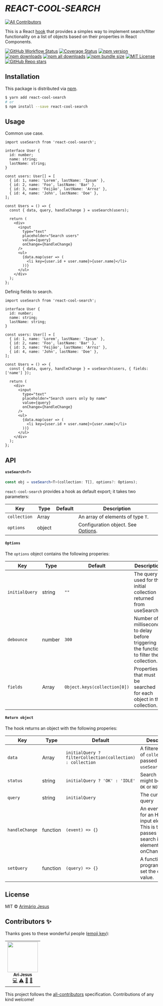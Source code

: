 # <em><b>REACT-COOL-SEARCH</b></em>
<!-- ALL-CONTRIBUTORS-BADGE:START - Do not remove or modify this section -->
[![All Contributors](https://img.shields.io/badge/all_contributors-1-orange.svg?style=flat-square)](#contributors-)
<!-- ALL-CONTRIBUTORS-BADGE:END -->

This is a React [hook](https://reactjs.org/docs/hooks-custom.html#using-a-custom-hook) that provides a simples way to implement search/filter functionality on a list of objects based on their properties in React Components.

[![GitHub Workflow Status](https://img.shields.io/github/workflow/status/arimariojesus/react-cool-search/Release)](https://github.com/arimariojesus/react-cool-search/actions?query=workflow%3ARelease)
[![Coverage Status](https://img.shields.io/coveralls/github/arimariojesus/react-cool-search/main)](https://coveralls.io/github/arimariojesus/react-cool-search?branch=main)
[![npm version](https://img.shields.io/npm/v/react-cool-search)](https://www.npmjs.com/package/react-cool-search)
[![npm downloads](https://img.shields.io/npm/dm/react-cool-search)](https://www.npmtrends.com/react-cool-search)
[![npm all downloads](https://img.shields.io/npm/dt/react-cool-search)](https://www.npmtrends.com/react-cool-search)
[![npm bundle size](https://img.shields.io/bundlephobia/minzip/react-cool-search?label=gzip%20size)](https://bundlephobia.com/result?p=react-cool-search)
[![MIT License](https://img.shields.io/github/license/arimariojesus/react-cool-search)](https://github.com/arimariojesus/react-cool-search/blob/main/LICENSE)
[![GitHub Repo stars](https://img.shields.io/github/stars/arimariojesus/react-cool-search?style=social)](https://github.com/arimariojesus/react-cool-search)

## Installation

This package is distributed via [npm](https://www.npmjs.com/package/react-cool-search).

```sh
$ yarn add react-cool-search
# or
$ npm install --save react-cool-search
```

## Usage

Common use case.

```tsx
import useSearch from 'react-cool-search';

interface User {
  id: number;
  name: string;
  lastName: string;
}

const users: User[] = [
  { id: 1, name: 'Lorem', lastName: 'Ipsum' },
  { id: 2, name: 'Foo', lastName: 'Bar' },
  { id: 3, name: 'Feijão', lastName: 'Arroz' },
  { id: 4, name: 'John', lastName: 'Doe' },
];

const Users = () => {
  const { data, query, handleChange } = useSearch(users);

  return (
    <div>
      <input
        type="text"
        placeholder="Search users"
        value={query}
        onChange={handleChange}
      />
      <ul>
        {data.map(user => (
          <li key={user.id + user.name}>{user.name}</li>
        ))}
      </ul>
    </div>
  );
};
```

Definig fields to search.

```tsx
import useSearch from 'react-cool-search';

interface User {
  id: number;
  name: string;
  lastName: string;
}

const users: User[] = [
  { id: 1, name: 'Lorem', lastName: 'Ipsum' },
  { id: 2, name: 'Foo', lastName: 'Bar' },
  { id: 3, name: 'Feijão', lastName: 'Arroz' },
  { id: 4, name: 'John', lastName: 'Doe' },
];

const Users = () => {
  const { data, query, handleChange } = useSearch(users, { fields: ['name'] });

  return (
    <div>
      <input
        type="text"
        placeholder="Search users only by name"
        value={query}
        onChange={handleChange}
      />
      <ul>
        {data.map(user => (
          <li key={user.id + user.name}>{user.name}</li>
        ))}
      </ul>
    </div>
  );
};
```

## API

#### `useSearch<T>`

```ts
const obj = useSearch<T>(collection: T[], options?: Options);
```

`react-cool-search` provides a hook as default export; it takes two parameters:

| Key          | Type   | Default | Description                                    |
| ------------ | ------ | ------- | ---------------------------------------------- |
| `collection` | Array  |         | An array of elements of type `T`.              |
| `options`    | object |         | Configuration object. See [Options](#options). |

#### `Options`

The `options` object contains the following properies:

| Key            | Type           | Default                      | Description                                                                              |
| -------------- | -------------- | ---------------------------- | ---------------------------------------------------------------------------------------- |
| `initialQuery` | string         | `""`                         | The query used for the initial collection returned from useSearch                        |
| `debounce`     | number         | `300`                        | Number of milliseconds to delay before triggering the function to filter the collection. |
| `fields`       | Array<keyof T> | `Object.keys(collection[0])` | Properties that must be searched for each object in the collection.                      |

#### `Return object`

The hook returns an object with the following properies:

| Key            | Type     | Default                                                    | Description                                                                                                        |
| -------------- | -------- | ---------------------------------------------------------- | ------------------------------------------------------------------------------------------------------------------ |
| `data`         | Array    | `initialQuery ? filterCollection(collection) : collection` | A filtered version of `collection` passed to `useSearch`.                                                          |
| `status`       | string   | `initialQuery ? 'OK' : 'IDLE'`                             | Search status. It might be `IDLE` or `OK` or `NOT_FOUND`                                                           |
| `query`        | string   | `initialQuery`                                             | The current query                                                                                                  |
| `handleChange` | function | `(event) => {}`                                            | An event handler for an HTML input element. This is to be passes to the search input element as its onChange prop. |
| `setQuery`     | function | `(query) => {}`                                            | A function to programmatically set the query value.                                                                |

## License

MIT © [Arimário Jesus](https://github.com/arimariojesus)

## Contributors ✨

Thanks goes to these wonderful people ([emoji key](https://allcontributors.org/docs/en/emoji-key)):

<!-- ALL-CONTRIBUTORS-LIST:START - Do not remove or modify this section -->
<!-- prettier-ignore-start -->
<!-- markdownlint-disable -->
<table>
  <tr>
    <td align="center"><a href="http://www.linkedin.com/in/arimariojesus"><img src="https://avatars.githubusercontent.com/u/64603070?v=4?s=100" width="100px;" alt=""/><br /><sub><b>Ari Jesus</b></sub></a><br /><a href="https://github.com/arimariojesus/react-cool-search/commits?author=arimariojesus" title="Code">💻</a> <a href="https://github.com/arimariojesus/react-cool-search/commits?author=arimariojesus" title="Tests">⚠️</a> <a href="https://github.com/arimariojesus/react-cool-search/commits?author=arimariojesus" title="Documentation">📖</a> <a href="#maintenance-arimariojesus" title="Maintenance">🚧</a></td>
  </tr>
</table>

<!-- markdownlint-restore -->
<!-- prettier-ignore-end -->

<!-- ALL-CONTRIBUTORS-LIST:END -->

This project follows the [all-contributors](https://github.com/all-contributors/all-contributors) specification. Contributions of any kind welcome!